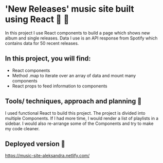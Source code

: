 # 'New Releases' music site built using React 🎼 🎵

In this project I use React components to build a page which shows new album and single releases.
Data I use is an API response from Spotify which contains data for 50 recent releases.

## In this project, you will find:

- React components
- Method .map to iterate over an array of data and mount many components
- React props to feed information to components

## Tools/ techniques, approach and planning 🔨

I used functional React to build this project. The project is divided into multiple Components. If I had more time, I would render a list of playlists in a sidebar. I would also re-arrange some of the Components and try to make my code cleaner.

## Deployed version 🚀

https://music-site-aleksandra.netlify.com/
